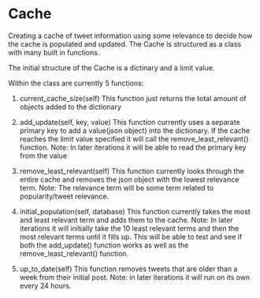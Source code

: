 # Cache
Creating a cache of tweet information using some relevance to decide how the cache is populated and updated.
The Cache is structured as a class with many built in functions.

The initial structure of the Cache is a dictinary and a limit value.

Within the class are currently 5 functions:
1. current_cache_size(self)
  This function just returns the total amount of objects added to the dictionary
  
2. add_update(self, key, value)
  This function currently uses a separate primary key to add a value(json object) into the dictionary.
  If the cache reaches the limit value specified it will call the remove_least_relevant() function.
  Note: In later iterations it will be able to read the primary key from the value
  
3. remove_least_relevant(self)
  This function currently looks through the entire cache and removes the json object with the lowest relevance term.
  Note: The relevance term will be some term related to popularity/tweet relevance.

4. initial_population(self, database)
  This function currently takes the most and least relevant term and adds them to the cache.
  Note: In later iterations it will initially take the 10 least relevant terms and then the most relevant terms 
  until it fills up. This will be able to test and see if both the add_update() function works as well as the 
  remove_least_relevant() function.
  
5. up_to_date(self)
  This function removes tweets that are older than a week from their initial post. 
  Note: in later iterations it will run on its own every 24 hours.
